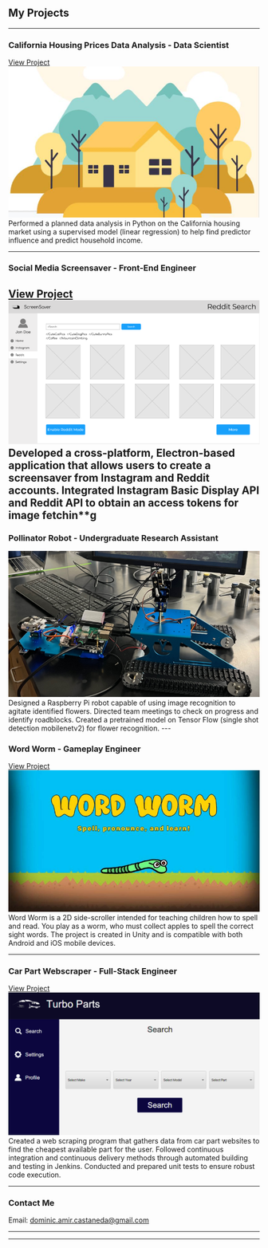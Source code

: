 ## My Projects

---

###  California Housing Prices Data Analysis - Data Scientist

[View Project](https://colab.research.google.com/drive/1uV9IX9s5YTYkXLnwXzScISJhEtS178Py)
<img src="images/housingprices.jpg?raw=true"/>
Performed a planned data analysis in Python on the California housing market using a supervised model (linear regression) to help find predictor influence and predict household income.

---

###  Social Media Screensaver - Front-End Engineer

[View Project](https://github.com/tarekel96/Electron_BackgroundImage_App)
<img src="images/screensaverapp.png?raw=true"/>
Developed a cross-platform, Electron-based application that allows users to create a screensaver from Instagram and Reddit accounts. Integrated Instagram Basic Display API and Reddit API to obtain an access tokens for image fetchin**g
---

###  Pollinator Robot - Undergraduate Research Assistant

<!---[Pollinator Robot](/pdf/sample_presentation.pdf)-->
<img src="images/pollinatorbot.png?raw=true"/>
Designed a Raspberry Pi robot capable of using image recognition to agitate identified flowers. Directed team meetings to check on progress and identify roadblocks. Created a pretrained model on Tensor Flow (single shot detection mobilenetv2) for flower recognition.
---

###  Word Worm - Gameplay Engineer

[View Project](https://og-josh.itch.io/word-worm)
<img src="images/wordworm.jpg?raw=true"/>
Word Worm is a 2D side-scroller intended for teaching children how to spell and read. You play as a worm, who must collect apples to spell the correct sight words. The project is created in Unity and is compatible with both Android and iOS mobile devices.

---

###  Car Part Webscraper - Full-Stack Engineer

[View Project](https://github.com/DomCastaneda/CarPartWebscraper)
<img src="images/webscraper.png?raw=true"/>
Created a web scraping program that gathers data from car part websites to find the cheapest available part for the user. Followed continuous integration and continuous delivery methods through automated building and testing in Jenkins. Conducted and prepared unit tests to ensure robust code execution.

---

### Contact Me

Email: dominic.amir.castaneda@gmail.com

---




---
